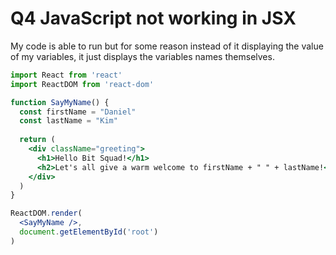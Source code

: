 # Q4 JavaScript not working in JSX

My code is able to run but for some reason instead of it displaying the value of my variables, it just displays the variables names themselves.

```jsx
import React from 'react'
import ReactDOM from 'react-dom'

function SayMyName() {
  const firstName = "Daniel"
  const lastName = "Kim"
    
  return (
    <div className="greeting">
      <h1>Hello Bit Squad!</h1>
      <h2>Let's all give a warm welcome to firstName + " " + lastName!</h2>
    </div>
  )   
}

ReactDOM.render(
  <SayMyName />,
  document.getElementById('root')
)
```

